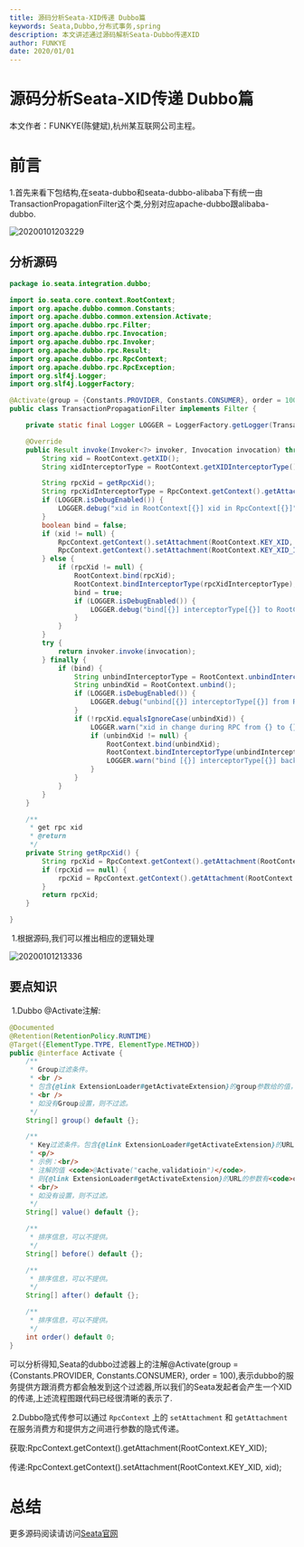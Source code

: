 ```yaml
---
title: 源码分析Seata-XID传递 Dubbo篇
keywords: Seata,Dubbo,分布式事务,spring
description: 本文讲述通过源码解析Seata-Dubbo传递XID
author: FUNKYE
date: 2020/01/01
---
```


# 源码分析Seata-XID传递 Dubbo篇

本文作者：FUNKYE(陈健斌),杭州某互联网公司主程。

# 前言

​	1.首先来看下包结构,在seata-dubbo和seata-dubbo-alibaba下有统一由TransactionPropagationFilter这个类,分别对应apache-dubbo跟alibaba-dubbo.

![20200101203229](/img/blog/20200101203229.png)

## 分析源码

```java
package io.seata.integration.dubbo;

import io.seata.core.context.RootContext;
import org.apache.dubbo.common.Constants;
import org.apache.dubbo.common.extension.Activate;
import org.apache.dubbo.rpc.Filter;
import org.apache.dubbo.rpc.Invocation;
import org.apache.dubbo.rpc.Invoker;
import org.apache.dubbo.rpc.Result;
import org.apache.dubbo.rpc.RpcContext;
import org.apache.dubbo.rpc.RpcException;
import org.slf4j.Logger;
import org.slf4j.LoggerFactory;

@Activate(group = {Constants.PROVIDER, Constants.CONSUMER}, order = 100)
public class TransactionPropagationFilter implements Filter {

    private static final Logger LOGGER = LoggerFactory.getLogger(TransactionPropagationFilter.class);

    @Override
    public Result invoke(Invoker<?> invoker, Invocation invocation) throws RpcException {
        String xid = RootContext.getXID();
        String xidInterceptorType = RootContext.getXIDInterceptorType();

        String rpcXid = getRpcXid();
        String rpcXidInterceptorType = RpcContext.getContext().getAttachment(RootContext.KEY_XID_INTERCEPTOR_TYPE);
        if (LOGGER.isDebugEnabled()) {
            LOGGER.debug("xid in RootContext[{}] xid in RpcContext[{}]", xid, rpcXid);
        }
        boolean bind = false;
        if (xid != null) {
            RpcContext.getContext().setAttachment(RootContext.KEY_XID, xid);
            RpcContext.getContext().setAttachment(RootContext.KEY_XID_INTERCEPTOR_TYPE, xidInterceptorType);
        } else {
            if (rpcXid != null) {
                RootContext.bind(rpcXid);
                RootContext.bindInterceptorType(rpcXidInterceptorType);
                bind = true;
                if (LOGGER.isDebugEnabled()) {
                    LOGGER.debug("bind[{}] interceptorType[{}] to RootContext", rpcXid, rpcXidInterceptorType);
                }
            }
        }
        try {
            return invoker.invoke(invocation);
        } finally {
            if (bind) {
                String unbindInterceptorType = RootContext.unbindInterceptorType();
                String unbindXid = RootContext.unbind();
                if (LOGGER.isDebugEnabled()) {
                    LOGGER.debug("unbind[{}] interceptorType[{}] from RootContext", unbindXid, unbindInterceptorType);
                }
                if (!rpcXid.equalsIgnoreCase(unbindXid)) {
                    LOGGER.warn("xid in change during RPC from {} to {}, xidInterceptorType from {} to {} ", rpcXid, unbindXid, rpcXidInterceptorType, unbindInterceptorType);
                    if (unbindXid != null) {
                        RootContext.bind(unbindXid);
                        RootContext.bindInterceptorType(unbindInterceptorType);
                        LOGGER.warn("bind [{}] interceptorType[{}] back to RootContext", unbindXid, unbindInterceptorType);
                    }
                }
            }
        }
    }

    /**
     * get rpc xid
     * @return
     */
    private String getRpcXid() {
        String rpcXid = RpcContext.getContext().getAttachment(RootContext.KEY_XID);
        if (rpcXid == null) {
            rpcXid = RpcContext.getContext().getAttachment(RootContext.KEY_XID.toLowerCase());
        }
        return rpcXid;
    }

}
```

​	1.根据源码,我们可以推出相应的逻辑处理

![20200101213336](/img/blog/20200101213336.png)

## 要点知识

​	1.Dubbo @Activate注解:

```java
@Documented
@Retention(RetentionPolicy.RUNTIME)
@Target({ElementType.TYPE, ElementType.METHOD})
public @interface Activate {
    /**
     * Group过滤条件。
     * <br />
     * 包含{@link ExtensionLoader#getActivateExtension}的group参数给的值，则返回扩展。
     * <br />
     * 如没有Group设置，则不过滤。
     */
    String[] group() default {};

    /**
     * Key过滤条件。包含{@link ExtensionLoader#getActivateExtension}的URL的参数Key中有，则返回扩展。
     * <p/>
     * 示例：<br/>
     * 注解的值 <code>@Activate("cache,validatioin")</code>，
     * 则{@link ExtensionLoader#getActivateExtension}的URL的参数有<code>cache</code>Key，或是<code>validatioin</code>则返回扩展。
     * <br/>
     * 如没有设置，则不过滤。
     */
    String[] value() default {};

    /**
     * 排序信息，可以不提供。
     */
    String[] before() default {};

    /**
     * 排序信息，可以不提供。
     */
    String[] after() default {};

    /**
     * 排序信息，可以不提供。
     */
    int order() default 0;
}
```

可以分析得知,Seata的dubbo过滤器上的注解@Activate(group = {Constants.PROVIDER, Constants.CONSUMER}, order = 100),表示dubbo的服务提供方跟消费方都会触发到这个过滤器,所以我们的Seata发起者会产生一个XID的传递,上述流程图跟代码已经很清晰的表示了.

​	2.Dubbo隐式传参可以通过 `RpcContext` 上的 `setAttachment` 和 `getAttachment` 在服务消费方和提供方之间进行参数的隐式传递。

获取:RpcContext.getContext().getAttachment(RootContext.KEY_XID);

传递:RpcContext.getContext().setAttachment(RootContext.KEY_XID, xid);

# 总结

更多源码阅读请访问[Seata官网](http://seata.io/zh-cn/index.html)